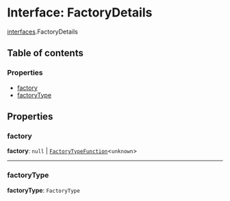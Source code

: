 # Interface: FactoryDetails

[interfaces](/auto-docs/free-layout-editor/modules/interfaces.md).FactoryDetails

## Table of contents

### Properties

* [factory](/auto-docs/free-layout-editor/interfaces/interfaces.FactoryDetails.md#factory)
* [factoryType](/auto-docs/free-layout-editor/interfaces/interfaces.FactoryDetails.md#factorytype)

## Properties

### factory

**factory**: `null` | [`FactoryTypeFunction`](/auto-docs/free-layout-editor/types/interfaces.FactoryTypeFunction.md)<`unknown`>

***

### factoryType

**factoryType**: `FactoryType`
